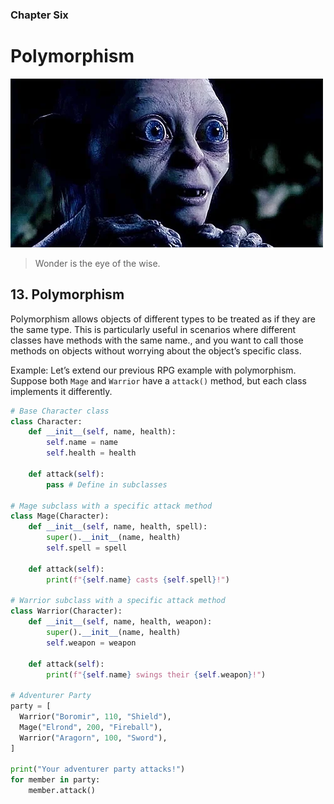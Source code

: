 ### Chapter Six

# Polymorphism

![eyes of wonder](../images/gollum.webp)

> Wonder is the eye of the wise.

## 13. Polymorphism

Polymorphism allows objects of different types to be treated as if they are the same type. This is particularly useful in scenarios where different classes have methods with the same name., and you want to call those methods on objects without worrying about the object’s specific class.

Example: Let’s extend our previous RPG example with polymorphism. Suppose both `Mage` and `Warrior` have a `attack()` method, but each class implements it differently.

```python
# Base Character class
class Character:
    def __init__(self, name, health):
        self.name = name
        self.health = health

    def attack(self):
        pass # Define in subclasses

# Mage subclass with a specific attack method
class Mage(Character):
    def __init__(self, name, health, spell):
        super().__init__(name, health)
        self.spell = spell

    def attack(self):
        print(f"{self.name} casts {self.spell}!")

# Warrior subclass with a specific attack method
class Warrior(Character):
    def __init__(self, name, health, weapon):
        super().__init__(name, health)
        self.weapon = weapon

    def attack(self):
        print(f"{self.name} swings their {self.weapon}!")

# Adventurer Party
party = [
  Warrior("Boromir", 110, "Shield"),
  Mage("Elrond", 200, "Fireball"),
  Warrior("Aragorn", 100, "Sword"),
]

print("Your adventurer party attacks!")
for member in party:
    member.attack()
```
